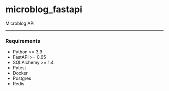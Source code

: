 # microblog_fastapi  
Microblog API  

---
### Requirements  
* Python >= 3.9
* FastAPI >= 0.65
* SQLAlchemy >= 1.4
* Pytest
* Docker
* Postgres
* Redis
